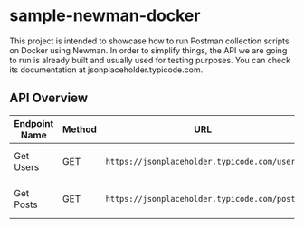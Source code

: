 # sample-newman-docker
This project is intended to showcase how to run Postman collection scripts on Docker using Newman. In order to simplify things, the API we are going to run is already built and usually used for testing purposes. You can check its documentation at jsonplaceholder.typicode.com.

## API Overview

| Endpoint Name | Method | URL                                    | Description                  |
|---------------|--------|----------------------------------------|------------------------------|
| Get Users     | GET    | `https://jsonplaceholder.typicode.com/users` | Retrieves a list of users.   |
| Get Posts     | GET    | `https://jsonplaceholder.typicode.com/posts` | Retrieves a list of posts.   |

